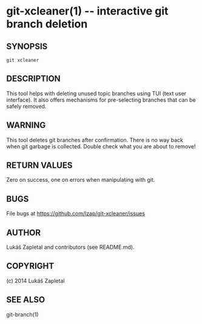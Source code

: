 git-xcleaner(1) -- interactive git branch deletion
==================================================

## SYNOPSIS

`git xcleaner`

## DESCRIPTION

This tool helps with deleting unused topic branches using TUI (text user
interface). It also offers mechanisms for pre-selecting branches that can be
safely removed.

## WARNING

This tool deletes git branches after confirmation. There is no way back when
git garbage is collected. Double check what you are about to remove!

## RETURN VALUES

Zero on success, one on errors when manipulating with git.

## BUGS

File bugs at https://github.com/lzap/git-xcleaner/issues

## AUTHOR

Lukáš Zapletal and contributors (see README.md).

## COPYRIGHT

(c) 2014 Lukáš Zapletal

## SEE ALSO

git-branch(1)
